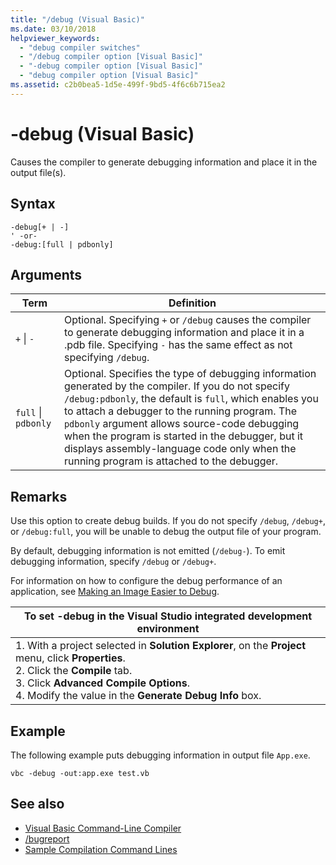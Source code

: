 ```yaml
---
title: "/debug (Visual Basic)"
ms.date: 03/10/2018
helpviewer_keywords: 
  - "debug compiler switches"
  - "/debug compiler option [Visual Basic]"
  - "-debug compiler option [Visual Basic]"
  - "debug compiler option [Visual Basic]"
ms.assetid: c2b0bea5-1d5e-499f-9bd5-4f6c6b715ea2
---
```

# -debug (Visual Basic)
Causes the compiler to generate debugging information and place it in the output file(s).  
  
## Syntax  
  
```  
-debug[+ | -]  
' -or-  
-debug:[full | pdbonly]  
```  
  
## Arguments  
  
|Term|Definition|  
|---|---|  
|`+` &#124; `-`|Optional. Specifying `+` or `/debug` causes the compiler to generate debugging information and place it in a .pdb file. Specifying `-` has the same effect as not specifying `/debug`.|  
|`full` &#124; `pdbonly`|Optional. Specifies the type of debugging information generated by the compiler. If you do not specify `/debug:pdbonly`, the default is `full`, which enables you to attach a debugger to the running program. The `pdbonly` argument allows source-code debugging when the program is started in the debugger, but it displays assembly-language code only when the running program is attached to the debugger.|  
  
## Remarks  
 Use this option to create debug builds. If you do not specify `/debug`, `/debug+`, or `/debug:full`, you will be unable to debug the output file of your program.  
  
 By default, debugging information is not emitted (`/debug-`). To emit debugging information, specify `/debug` or `/debug+`.  
  
 For information on how to configure the debug performance of an application, see [Making an Image Easier to Debug](../../../framework/debug-trace-profile/making-an-image-easier-to-debug.md).  
  
|To set -debug in the Visual Studio integrated development environment|  
|---|  
|1.  With a project selected in **Solution Explorer**, on the **Project** menu, click **Properties**. <br />2.  Click the **Compile** tab.<br />3.  Click **Advanced Compile Options**.<br />4.  Modify the value in the **Generate Debug Info** box.|  
  
## Example  
 The following example puts debugging information in output file `App.exe`.  
  
```  
vbc -debug -out:app.exe test.vb  
```  
  
## See also

- [Visual Basic Command-Line Compiler](../../../visual-basic/reference/command-line-compiler/index.md)
- [/bugreport](../../../visual-basic/reference/command-line-compiler/bugreport.md)
- [Sample Compilation Command Lines](../../../visual-basic/reference/command-line-compiler/sample-compilation-command-lines.md)
